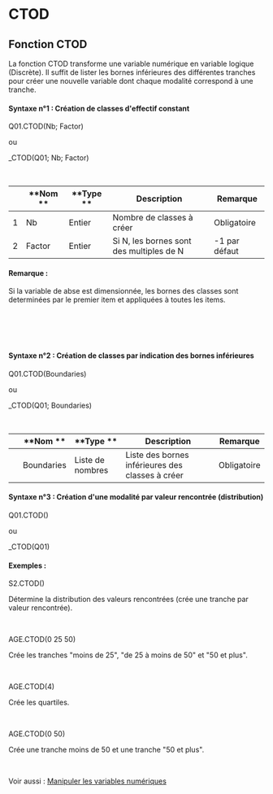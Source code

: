 # CTOD

## Fonction CTOD

La fonction CTOD transforme une variable numérique en variable logique (Discrète). Il suffit de lister les bornes inférieures des différentes tranches pour créer une nouvelle variable dont chaque modalité correspond à une tranche.

#### Syntaxe n°1 : Création de classes d'effectif constant

Q01.CTOD(Nb; Factor)

ou

\_CTOD(Q01; Nb; Factor)

&nbsp;

| &nbsp; | **Nom ** | **Type ** | **Description** | **Remarque** |
| --- | --- | --- | --- | --- |
| &#49; | Nb | Entier | Nombre de classes à créer | Obligatoire |
| &#50; | Factor | Entier | Si N, les bornes sont des multiples de N | \-1 par défaut |


#### Remarque :

Si la variable de abse est dimensionnée, les bornes des classes sont determinées par le premier item et appliquées à toutes les items.

#### &nbsp;

#### &nbsp;

#### Syntaxe n°2 : Création de classes par indication des bornes inférieures&nbsp;

Q01.CTOD(Boundaries)

ou

\_CTOD(Q01; Boundaries)

&nbsp;

| &nbsp; | **Nom ** | **Type ** | **Description** | **Remarque** |
| --- | --- | --- | --- | --- |
| &nbsp; | Boundaries | Liste de nombres | Liste des bornes inférieures des classes à créer | Obligatoire |


#### Syntaxe n°3 : Création d'une modalité par valeur rencontrée (distribution)

Q01.CTOD()

ou

\_CTOD(Q01)

#### Exemples :

S2.CTOD()

Détermine la distribution des valeurs rencontrées (crée une tranche par valeur rencontrée).

&nbsp;

AGE.CTOD(0 25 50)

Crée les tranches "moins de 25", "de 25 à moins de 50" et "50 et plus".

&nbsp;

AGE.CTOD(4)

Crée les quartiles.

&nbsp;

AGE.CTOD(0 50)

Crée une tranche moins de 50 et une tranche "50 et plus".

&nbsp;

Voir aussi : [Manipuler les variables numériques](<Manipulerlesvariablesnumeriques1.md>)
